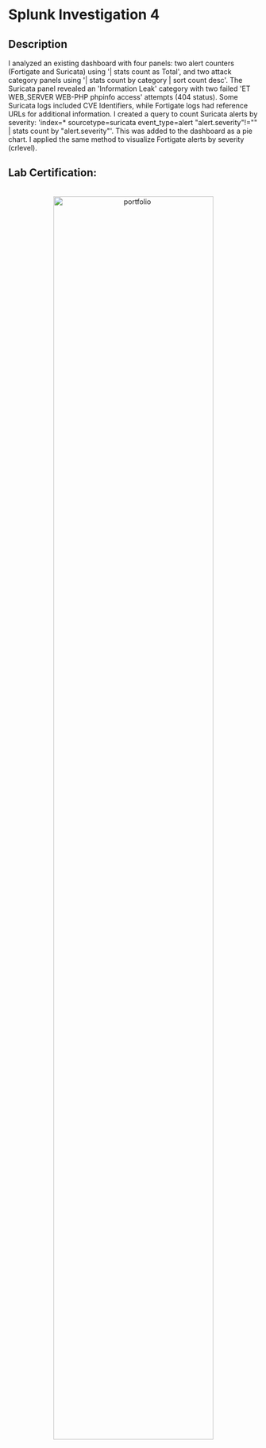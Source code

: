 <h1>Splunk Investigation 4</h1>

<h2>Description</h2>
I analyzed an existing dashboard with four panels: two alert counters (Fortigate and Suricata) using '| stats count as Total', and two attack category panels using '| stats count by category | sort count desc'. The Suricata panel revealed an 'Information Leak' category with two failed 'ET WEB_SERVER WEB-PHP phpinfo access' attempts (404 status). Some Suricata logs included CVE Identifiers, while Fortigate logs had reference URLs for additional information. I created a query to count Suricata alerts by severity: 'index=* sourcetype=suricata event_type=alert "alert.severity"!="" | stats count by "alert.severity"'. This was added to the dashboard as a pie chart. I applied the same method to visualize Fortigate alerts by severity (crlevel).
<br />

<h2>Lab Certification:</h2>

<p align="center">
<br/>
<img src="https://i.imgur.com/D0VGK2b.png" height="80%" width="80%" alt="portfolio"/>
<br />


<!--
 ```diff
- text in red
+ text in green
! text in orange
# text in gray
@@ text in purple (and bold)@@
```
--!>
